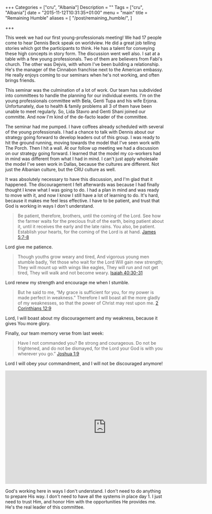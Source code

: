 +++
Categories = ["cru", "Albania"]
Description = ""
Tags = ["cru", "Albania"]
date = "2015-11-12T10:31:35+01:00"
menu = "main"
title = "Remaining Humble"
aliases = [
  "/post/remaining_humble/",
]

+++

This week we had our first young-professionals meeting!  We had 17 people come to hear Dennis Beck speak on worldview.  He did a great job telling stories which got the participants to think.  He has a talent for conveying these high concepts in story form.  The discussion went well also.  I sat at a table with a few young professionals.  Two of them are believers from Fabi's church.  The other was Dejvis, with whom I've been building a relationship.  He's the manager of the Cinnabon franchise next to the American embassy.  He really enjoys coming to our seminars when he's not working, and often brings friends.

This seminar was the culmination of a lot of work.  Our team has subdivided into committees to handle the planning for our individual events.  I'm on the young professionals committee with Bela, Genti Tupa and his wife Erjona.  Unfortunately, due to health & family problems all 3 of them have been unable to meet regularly.  So, Lida Stavro and Genti Shani joined our committe.  And now I'm kind of the de-facto leader of the committee.

The seminar had me pumped.  I have coffees already scheduled with several of the young professionals.  I had a chance to talk with Dennis about our strategy going forward to develop leaders out of this group.  I was ready to hit the ground running, moving towards the model that I've seen work with The Porch.  Then I hit a wall.  At our follow up meeting we had a discussion on our strategy going forward.  I learned that the model my co-workers had in mind was different from what I had in mind.  I can't just apply wholesale the model I've seen work in Dallas, because the cultures are different.  Not just the Albanian culture, but the CRU culture as well.

It was absolutely necessary to have this discussion, and I'm glad that it happened.  The discouragement I felt afterwards was because I had finally thought I knew what I was going to do.  I had a plan in mind and was ready to move with it, and now I know I still have a lot of learning to do.  It's hard, because it makes me feel less effective.  I have to be patient, and trust that God is working in ways I don't understand.

> Be patient, therefore, brothers, until the coming of the Lord. 
> See how the farmer waits for the precious fruit of the earth, being 
> patient about it, until it receives the early and the late rains. You 
> also, be patient. Establish your hearts, for the coming of the Lord 
> is at hand. <span class="source"><a href="http://biblehub.com/esv/james/5.htm">James 5:7-8</a></span>

Lord give me patience.

> Though youths grow weary and tired,
> And vigorous young men stumble badly,
> Yet those who wait for the Lord
> Will gain new strength;
> They will mount up with wings like eagles,
> They will run and not get tired,
> They will walk and not become weary.
> <span class="source"><a href="http://biblehub.com/esv/isaiah/40.htm">Isaiah 40:30-31</a></span>

Lord renew my strength and encourage me when I stumble.

> But he said to me, “My grace is sufficient for you, for my power is 
> made perfect in weakness.” Therefore I will boast all the more gladly
> of my weaknesses, so that the power of Christ may rest upon me.
> <span class="source"><a href="http://biblehub.com/esv/2_corinthians/12.htm">2 Corinthians 12:9</a></span>
>

Lord, I will boast about my discouragement and my weakness, because it gives You more glory.

Finally, our team memory verse from last week:

> Have I not commanded you? Be strong and courageous. Do not be 
> frightened, and do not be dismayed, for the Lord your God is with you 
> wherever you go.”
> <span class="source"><a href="http://biblehub.com/esv/joshua/1.htm">Joshua 1:9</a></span>

Lord I will obey your commandment, and I will not be discouraged anymore!


<iframe width="640" height="360" src="https://www.youtube.com/embed/oFf-WaFJRTI" frameborder="0" allowfullscreen></iframe>

God's working here in ways I don't understand.  I don't need to do anything to prepare His way.  I don't need to have all the systems in place day 1.  I just need to trust Him, and honor Him with the opportunities He provides me.  He's the real leader of this committee.